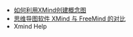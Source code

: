 * [如何利用XMind创建概念图](http://www.xmind.net/blog/cn/category/%E4%BD%BF%E7%94%A8%E6%96%B9%E6%B3%95/)
* [思维导图软件 XMind 与 FreeMind 的对比](http://xbeta.info/xmind-freemind.htm)
* Xmind Help
